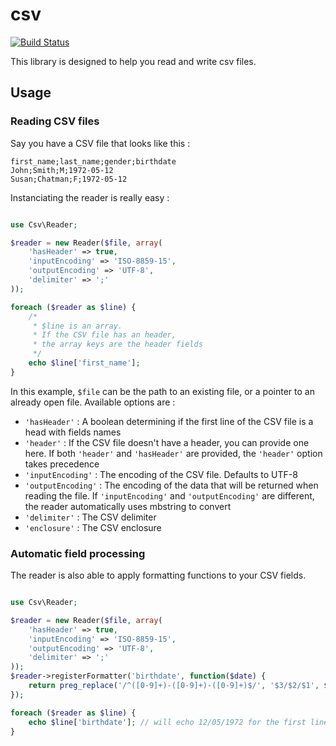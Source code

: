 csv
===

[![Build Status](https://travis-ci.org/mmerian/csv.svg?branch=master)](https://travis-ci.org/mmerian/csv)

This library is designed to help you read and write csv files.

Usage
---

### Reading CSV files

Say you have a CSV file that looks like this :
```
first_name;last_name;gender;birthdate
John;Smith;M;1972-05-12
Susan;Chatman;F;1972-05-12
```

Instanciating the reader is really easy :

```php

use Csv\Reader;

$reader = new Reader($file, array(
    'hasHeader' => true,
    'inputEncoding' => 'ISO-8859-15',
    'outputEncoding' => 'UTF-8',
    'delimiter' => ';'
));

foreach ($reader as $line) {
    /*
     * $line is an array.
     * If the CSV file has an header,
     * the array keys are the header fields
     */
    echo $line['first_name'];
}
```

In this example, `$file` can be the path to an existing file, or a pointer to an already open file.
Available options are :

- `'hasHeader'` : A boolean determining if the first line of the CSV file is a head with fields names
- `'header'` : If the CSV file doesn't have a header, you can provide one here.
  If both `'header'` and `'hasHeader'` are provided, the `'header'` option takes precedence
- `'inputEncoding'` : The encoding of the CSV file. Defaults to UTF-8
- `'outputEncoding'` : The encoding of the data that will be returned when reading the file.
  If `'inputEncoding'` and `'outputEncoding'` are different, the reader automatically uses mbstring to convert
- `'delimiter'` : The CSV delimiter
- `'enclosure'` : The CSV enclosure

### Automatic field processing
The reader is also able to apply formatting functions to your CSV fields.

```php

use Csv\Reader;

$reader = new Reader($file, array(
    'hasHeader' => true,
    'inputEncoding' => 'ISO-8859-15',
    'outputEncoding' => 'UTF-8',
    'delimiter' => ';'
));
$reader->registerFormatter('birthdate', function($date) {
    return preg_replace('/^([0-9]+)-([0-9]+)-([0-9]+)$/', '$3/$2/$1', $date);
});

foreach ($reader as $line) {
    echo $line['birthdate']; // will echo 12/05/1972 for the first line
}
```


